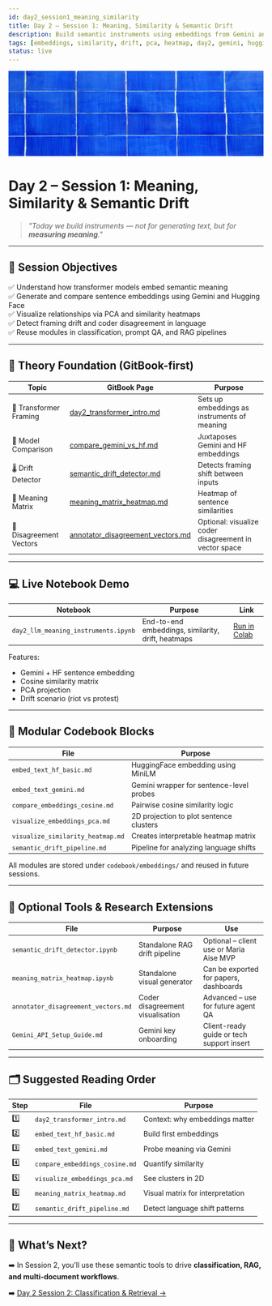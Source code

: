 ```yaml
---
id: day2_session1_meaning_similarity
title: Day 2 – Session 1: Meaning, Similarity & Semantic Drift
description: Build semantic instruments using embeddings from Gemini and Hugging Face to measure, visualize, and compare sentence meaning
tags: [embeddings, similarity, drift, pca, heatmap, day2, gemini, huggingface]
status: live
---
```

![fig_day2_session1_header](../shared_assets/visuals/images/fig_day2_session1_header.png)


# Day 2 – Session 1: Meaning, Similarity & Semantic Drift

> _"Today we build instruments — not for generating text, but for **measuring meaning**."_

---

## 🎯 Session Objectives

✅ Understand how transformer models embed semantic meaning  
✅ Generate and compare sentence embeddings using Gemini and Hugging Face  
✅ Visualize relationships via PCA and similarity heatmaps  
✅ Detect framing drift and coder disagreement in language  
✅ Reuse modules in classification, prompt QA, and RAG pipelines  

---

## 🧠 Theory Foundation (GitBook-first)

| Topic | GitBook Page | Purpose |
|-------|--------------|---------|
| 🧠 Transformer Framing | [day2_transformer_intro.md](../docs/day2/day2_transformer_intro.md) | Sets up embeddings as instruments of meaning |
| 🤖 Model Comparison | [compare_gemini_vs_hf.md](day2/compare_gemini_vs_hf.md) | Juxtaposes Gemini and HF embeddings |
| 🌡️ Drift Detector | [semantic_drift_detector.md](../docs/day2/semantic_drift_detector.md) | Detects framing shift between inputs |
| 🧪 Meaning Matrix | [meaning_matrix_heatmap.md](../docs/day2/meaning_matrix_heatmap.md) | Heatmap of sentence similarities |
| 🧭 Disagreement Vectors | [annotator_disagreement_vectors.md](../docs/day2/annotator_disagreement_vectors.md) | Optional: visualize coder disagreement in vector space |

---

## 💻 Live Notebook Demo

| Notebook | Purpose | Link |
|----------|---------|------|
| `day2_llm_meaning_instruments.ipynb` | End-to-end embeddings, similarity, drift, heatmaps | [Run in Colab](https://colab.research.google.com/github/MariaAise/test/blob/main/day2_llm_meaning_instruments.ipynb) |

Features:
- Gemini + HF sentence embedding
- Cosine similarity matrix
- PCA projection
- Drift scenario (riot vs protest)

---

## 🧩 Modular Codebook Blocks

| File | Purpose |
|------|---------|
| `embed_text_hf_basic.md` | HuggingFace embedding using MiniLM |
| `embed_text_gemini.md` | Gemini wrapper for sentence-level probes |
| `compare_embeddings_cosine.md` | Pairwise cosine similarity logic |
| `visualize_embeddings_pca.md` | 2D projection to plot sentence clusters |
| `visualize_similarity_heatmap.md` | Creates interpretable heatmap matrix |
| `semantic_drift_pipeline.md` | Pipeline for analyzing language shifts |

All modules are stored under `codebook/embeddings/` and reused in future sessions.

---

## 🧪 Optional Tools & Research Extensions

| File | Purpose | Use |
|------|---------|-----|
| `semantic_drift_detector.ipynb` | Standalone RAG drift pipeline | Optional – client use or Maria Aise MVP |
| `meaning_matrix_heatmap.ipynb` | Standalone visual generator | Can be exported for papers, dashboards |
| `annotator_disagreement_vectors.md` | Coder disagreement visualisation | Advanced – use for future agent QA |
| `Gemini_API_Setup_Guide.md` | Gemini key onboarding | Client-ready guide or tech support insert |

---

## 🗂 Suggested Reading Order

| Step | File | Purpose |
|------|------|---------|
| 1️⃣ | `day2_transformer_intro.md` | Context: why embeddings matter |
| 2️⃣ | `embed_text_hf_basic.md` | Build first embeddings |
| 3️⃣ | `embed_text_gemini.md` | Probe meaning via Gemini |
| 4️⃣ | `compare_embeddings_cosine.md` | Quantify similarity |
| 5️⃣ | `visualize_embeddings_pca.md` | See clusters in 2D |
| 6️⃣ | `meaning_matrix_heatmap.md` | Visual matrix for interpretation |
| 7️⃣ | `semantic_drift_pipeline.md` | Detect language shift patterns |

---

## 🔮 What’s Next?

➡️ In Session 2, you’ll use these semantic tools to drive **classification, RAG, and multi-document workflows**.

➡️ [Day 2 Session 2: Classification & Retrieval →](day2_session2_classification_retrieval.md)
